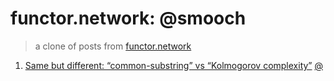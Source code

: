 # functor.network: @smooch
> a clone of posts from [functor.network](https://functor.network/user/3157)

1. [Same but different: “common-substring” vs “Kolmogorov complexity”](/same%20but%20different--common-substring-vs-kolmogorov-complexity.md)  [@](https://functor.network/user/3157/entry/1256)

